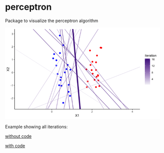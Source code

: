 # perceptron

Package to visualize the perceptron algorithm

![](inst/summary.png)


Example showing all iterations:

[without code](https://github.com/jtr13/perceptron/blob/master/inst/perceptron_echo_FALSE.pdf)

[with code](https://github.com/jtr13/perceptron/blob/master/inst/perceptron_echo_TRUE.pdf)


